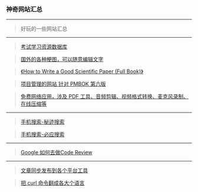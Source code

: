 ### 神奇网站汇总

---
> 好玩的一些网站汇总
---

> [考试学习资源数据库](http://open.vipexam.org/)

> [国外的各种梗图，可以随意编辑文字]( https://imgflip.com/memetemplates)

> [《How to Write a Good Scientific Paper (Full Book)》](http://t.cn/AinTE3PX)

> [项目管理的网站 针对 PMBOK 第六版](http://hellokittycn.com/chapter/70)

> [免费网络应用，涉及 PDF 工具、音频剪辑、视频格式转换、麦克风录制、在线压缩等](https://123apps.com/cn/)


---
> [手机搜索-秘迹搜索](https://mijisou.com/)

> [手机搜索-必应搜索](https://cn.bing.com/?ensearch=1&FORM=BEHPTB)

----

> [Google 如何去做Code Review](https://www.52cs.com/archives/3322)

---

> [文章同步发布到各个平台工具](https://github.com/crawlab-team/artipub)

> [把 curl 命令翻成各大个语言](https://curl.trillworks.com/)
